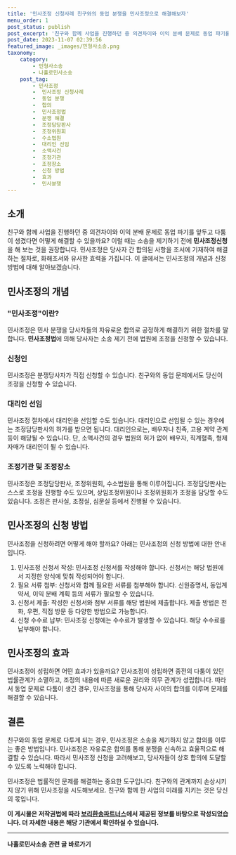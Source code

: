 ```yaml
---
title: '민사조정 신청사례 친구와의 동업 분쟁을 민사조정으로 해결해보자'
menu_order: 1
post_status: publish
post_excerpt: '친구와 함께 사업을 진행하던 중 의견차이와 이익 분배 문제로 동업 파기를 앞두고 다툼이 생겼다면 어떻게 해결할 수 있을까요  이럴 때는 소송을 제기하기 전에   민사조정신청  을 해 보는 것을 권장합니다. 민사조정은 당사자 간 합의된 사항을 조서에 기재하여 해결하는 절차로, 화해조서와 유사한 효력을 가집니다. 이 글에서는 민사조정의 개념과 신청 방법에 대해 알아보겠습니다.'
post_date: 2023-11-07 02:39:56
featured_image: _images/민형사소송.png
taxonomy:
    category:
        - 민형사소송
        - 나홀로민사소송
    post_tag:
        - 민사조정
        -  민사조정 신청사례
        -  동업 분쟁
        -  합의
        -  민사조정법
        -  분쟁 해결
        -  조정담당판사
        -  조정위원회
        -  수소법원
        -  대리인 선임
        -  소액사건
        -  조정기관
        -  조정장소
        -  신청 방법
        -  효과
        -  민사분쟁
---
```



## 소개

친구와 함께 사업을 진행하던 중 의견차이와 이익 분배 문제로 동업 파기를 앞두고 다툼이 생겼다면 어떻게 해결할 수 있을까요? 이럴 때는 소송을 제기하기 전에 **민사조정신청**을 해 보는 것을 권장합니다. 민사조정은 당사자 간 합의된 사항을 조서에 기재하여 해결하는 절차로, 화해조서와 유사한 효력을 가집니다. 이 글에서는 민사조정의 개념과 신청 방법에 대해 알아보겠습니다.

## 민사조정의 개념

### "민사조정"이란?

민사조정은 민사 분쟁을 당사자들의 자유로운 합의로 공정하게 해결하기 위한 절차를 말합니다. **민사조정법**에 의해 당사자는 소송 제기 전에 법원에 조정을 신청할 수 있습니다.

### 신청인

민사조정은 분쟁당사자가 직접 신청할 수 있습니다. 친구와의 동업 문제에서도 당신이 조정을 신청할 수 있습니다.

### 대리인 선임

민사조정 절차에서 대리인을 선임할 수도 있습니다. 대리인으로 선임될 수 있는 경우에는 조정담당판사의 허가를 받으면 됩니다. 대리인으로는, 배우자나 친족, 고용 계약 관계 등이 해당될 수 있습니다. 단, 소액사건의 경우 법원의 허가 없이 배우자, 직계혈족, 형제자매가 대리인이 될 수 있습니다.

### 조정기관 및 조정장소

민사조정은 조정담당판사, 조정위원회, 수소법원을 통해 이루어집니다. 조정담당판사는 스스로 조정을 진행할 수도 있으며, 상임조정위원이나 조정위원회가 조정을 담당할 수도 있습니다. 조정은 판사실, 조정실, 심문실 등에서 진행될 수 있습니다.

## 민사조정의 신청 방법

민사조정을 신청하려면 어떻게 해야 할까요? 아래는 민사조정의 신청 방법에 대한 안내입니다.

1. 민사조정 신청서 작성: 민사조정 신청서를 작성해야 합니다. 신청서는 해당 법원에서 지정한 양식에 맞춰 작성되어야 합니다.
2. 필요 서류 첨부: 신청서와 함께 필요한 서류를 첨부해야 합니다. 신원증명서, 동업계약서, 이익 분배 계획 등의 서류가 필요할 수 있습니다.
3. 신청서 제출: 작성한 신청서와 첨부 서류를 해당 법원에 제출합니다. 제출 방법은 전화, 우편, 직접 방문 등 다양한 방법으로 가능합니다.
4. 신청 수수료 납부: 민사조정 신청에는 수수료가 발생할 수 있습니다. 해당 수수료를 납부해야 합니다.

## 민사조정의 효과

민사조정이 성립하면 어떤 효과가 있을까요? 민사조정이 성립하면 종전의 다툼이 있던 법률관계가 소멸하고, 조정의 내용에 따른 새로운 권리와 의무 관계가 성립합니다. 따라서 동업 문제로 다툼이 생긴 경우, 민사조정을 통해 당사자 사이의 합의를 이루며 문제를 해결할 수 있습니다.

## 결론

친구와의 동업 문제로 다투게 되는 경우, 민사조정은 소송을 제기하지 않고 합의를 이루는 좋은 방법입니다. 민사조정은 자유로운 합의를 통해 분쟁을 신속하고 효율적으로 해결할 수 있습니다. 따라서 민사조정 신청을 고려해보고, 당사자들이 상호 합의에 도달할 수 있도록 노력해야 합니다.

민사조정은 법률적인 문제를 해결하는 중요한 도구입니다. 친구와의 관계까지 손상시키지 않기 위해 민사조정을 시도해보세요. 친구와 함께 한 사업의 미래를 지키는 것은 당신의 몫입니다.

**이 게시물은 저작권법에 따라 [보리환송파트너스](https://www.borihws.com)에서 제공된 정보를 바탕으로 작성되었습니다. 더 자세한 내용은 해당 기관에서 확인하실 수 있습니다.**
<!-- wp:separator -->
<hr class="wp-block-separator has-alpha-channel-opacity"/>
<!-- /wp:separator -->

<!-- wp:group {"backgroundColor":"base","layout":{"type":"constrained"}} -->
<div class="wp-block-group has-base-background-color has-background"><!-- wp:paragraph {"align":"center","fontSize":"medium"} -->
<p class="has-text-align-center has-large-font-size"><strong>나홀로민사소송 관련 글 바로가기</strong></p>
<!-- /wp:paragraph -->


<!-- wp:latest-posts
{"categories":[{"id":14767,"count":19,"description":"","link":"https://uknowlaw.com/category/%eb%82%98%ed%99%80%eb%a1%9c%eb%af%bc%ec%82%ac%ec%86%8c%ec%86%a1/","name":"나홀로민사소송","slug":"나홀로민사소송","taxonomy":"category","parent":0,"meta":[],"_links":{"self":[{"href":"https://uknowlaw.com/wp-json/wp/v2/categories/14767"}],"collection":[{"href":"https://uknowlaw.com/wp-json/wp/v2/categories"}],"about":[{"href":"https://uknowlaw.com/wp-json/wp/v2/taxonomies/category"}],"wp:post_type":[{"href":"https://uknowlaw.com/wp-json/wp/v2/posts?categories=14767"}],"curies":[{"name":"wp","href":"https://api.w.org/{rel}","templated":true}]}}],"postsToShow":100,"excerptLength":28,"postLayout":"grid","columns":2,"featuredImageAlign":"left","featuredImageSizeSlug":"large","fontSize":"small"} /--></div>
<!-- /wp:group -->